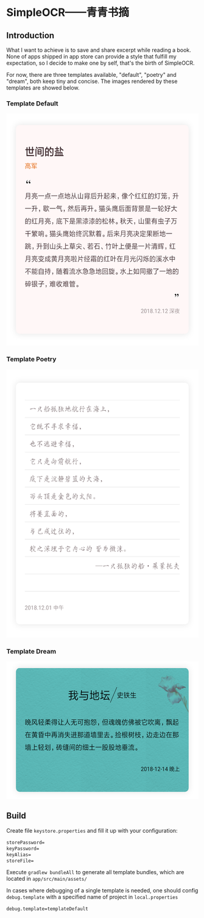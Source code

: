 # SimpleOCR——青青书摘

## Introduction
What I want to achieve is to save and share excerpt while reading a
book. None of apps shipped in app store can provide a style that fulfill my
expectation, so I decide to make one by self, that's the birth of SimpleOCR.

For now, there are three templates available, "default", "poetry" and "dream",
both keep tiny and concise. The images rendered by these templates are
showed below.

### Template Default
<img src="assets/default_shadow.png" width="550" height="609">

### Template Poetry
<img src="assets/poetry_shadow.png" width="550" height="704">

### Template Dream
<img src="assets/dream_shadow2.png" width="550" height="361">

## Build
Create file `keystore.properties` and fill it up with your configuration:
```
storePassword=
keyPassword=
keyAlias=
storeFile=
```

Execute `gradlew bundleAll` to generate all template bundles, which are located
in `app/src/main/assets/`

In cases where debugging of a single template is needed, one should config
`debug.template` with a specified name of project in `local.properties`
```
debug.template=templateDefault
```